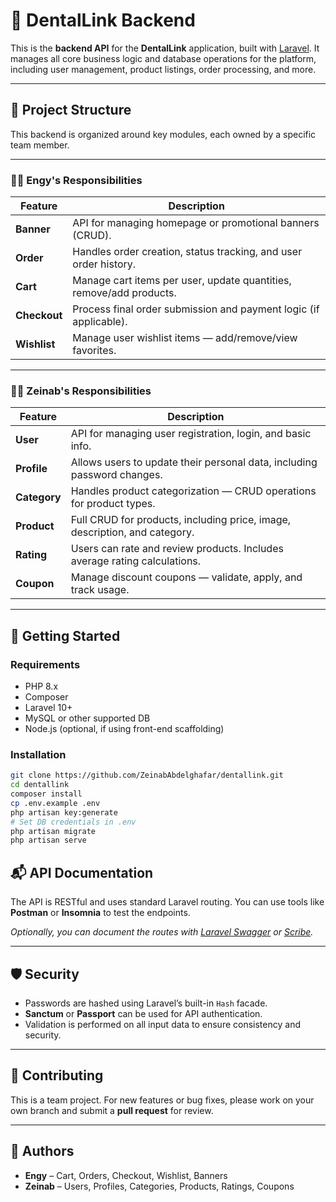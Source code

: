 # 🦷 DentalLink Backend

This is the **backend API** for the **DentalLink** application, built with [Laravel](https://laravel.com). It manages all core business logic and database operations for the platform, including user management, product listings, order processing, and more.

---

## 📁 Project Structure

This backend is organized around key modules, each owned by a specific team member.

---

### 👩‍💻 Engy's Responsibilities

| Feature   | Description |
|-----------|-------------|
| **Banner** | API for managing homepage or promotional banners (CRUD). |
| **Order** | Handles order creation, status tracking, and user order history. |
| **Cart** | Manage cart items per user, update quantities, remove/add products. |
| **Checkout** | Process final order submission and payment logic (if applicable). |
| **Wishlist** | Manage user wishlist items — add/remove/view favorites. |

---

### 👩‍💻 Zeinab's Responsibilities

| Feature   | Description |
|-----------|-------------|
| **User** | API for managing user registration, login, and basic info. |
| **Profile** | Allows users to update their personal data, including password changes. |
| **Category** | Handles product categorization — CRUD operations for product types. |
| **Product** | Full CRUD for products, including price, image, description, and category. |
| **Rating** | Users can rate and review products. Includes average rating calculations. |
| **Coupon** | Manage discount coupons — validate, apply, and track usage. |

---

## 🚀 Getting Started

### Requirements

- PHP 8.x
- Composer
- Laravel 10+
- MySQL or other supported DB
- Node.js (optional, if using front-end scaffolding)

### Installation

```bash
git clone https://github.com/ZeinabAbdelghafar/dentallink.git
cd dentallink
composer install
cp .env.example .env
php artisan key:generate
# Set DB credentials in .env
php artisan migrate
php artisan serve
```

## 📬 API Documentation

The API is RESTful and uses standard Laravel routing. You can use tools like **Postman** or **Insomnia** to test the endpoints.

_Optionally, you can document the routes with [Laravel Swagger](https://github.com/DarkaOnLine/L5-Swagger) or [Scribe](https://scribe.knuckles.wtf)._

---

## 🛡️ Security

- Passwords are hashed using Laravel’s built-in `Hash` facade.
- **Sanctum** or **Passport** can be used for API authentication.
- Validation is performed on all input data to ensure consistency and security.

---

## 📌 Contributing

This is a team project. For new features or bug fixes, please work on your own branch and submit a **pull request** for review.

---

## 👥 Authors

- **Engy** – Cart, Orders, Checkout, Wishlist, Banners  
- **Zeinab** – Users, Profiles, Categories, Products, Ratings, Coupons